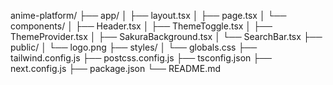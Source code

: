 anime-platform/
├── app/
│   ├── layout.tsx
│   ├── page.tsx
│   └── components/
│       ├── Header.tsx
│       ├── ThemeToggle.tsx
│       ├── ThemeProvider.tsx
│       ├── SakuraBackground.tsx
│       └── SearchBar.tsx
├── public/
│   └── logo.png
├── styles/
│   └── globals.css
├── tailwind.config.js
├── postcss.config.js
├── tsconfig.json
├── next.config.js
├── package.json
└── README.md

